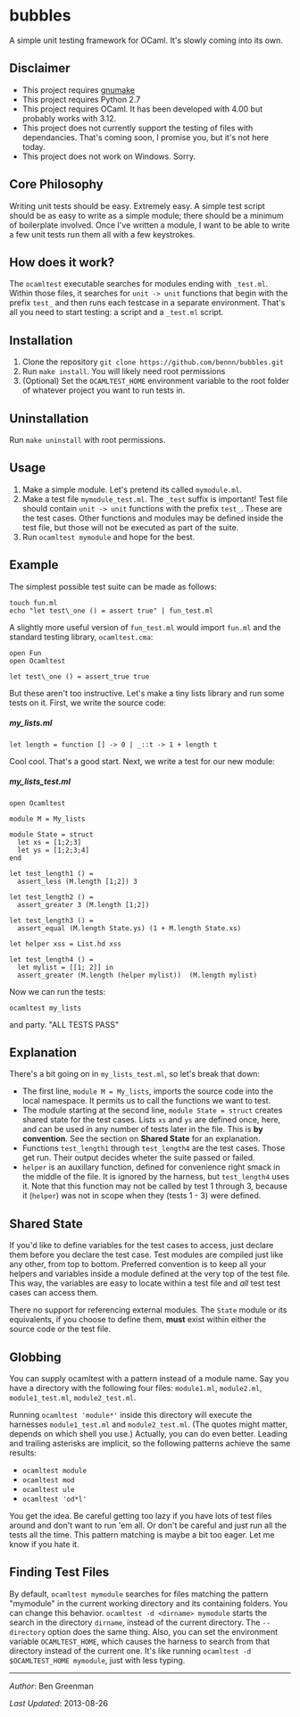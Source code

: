 bubbles
=======
A simple unit testing framework for OCaml.
It's slowly coming into its own.

Disclaimer
----------
* This project requires <a href="http://www.gnu.org/software/make/">gnumake</a>
* This project requires Python 2.7
* This project requires OCaml. It has been developed with 4.00 but probably works with 3.12.
* This project does not currently support the testing of files with dependancies. That's coming soon, I promise you, but it's not here today.
* This project does not work on Windows. Sorry.

Core Philosophy
---------------
Writing unit tests should be easy.
Extremely easy.
A simple test script should be as easy to write as a simple module; there should be a minimum of boilerplate involved.
Once I've written a module, I want to be able to write a few unit tests run them all with a few keystrokes.

How does it work?
-----------------
The `ocamltest` executable searches for modules ending with `_test.ml`.
Within those files, it searches for `unit -> unit` functions that begin with the prefix `test_` and then runs each testcase in a separate environment.
That's all you need to start testing: a script and a `_test.ml` script.

Installation
------------
1. Clone the repository 
    `git clone https://github.com/bennn/bubbles.git`
2. Run `make install`. You will likely need root permissions
3. (Optional) Set the `OCAMLTEST_HOME` environment variable to the root folder of whatever project you want to run tests in.

Uninstallation
--------------
Run `make uninstall` with root permissions.

Usage
-----
1. Make a simple module. Let's pretend its called `mymodule.ml`. 
2. Make a test file `mymodule_test.ml`. The `_test` suffix is important!
   Test file should contain `unit -> unit` functions with the prefix `test_`. These are the test cases. Other functions and modules may be defined inside the test file, but those will not be executed as part of the suite.
3. Run `ocamltest mymodule` and hope for the best.

Example
-------
The simplest possible test suite can be made as follows:
```
touch fun.ml
echo "let test\_one () = assert true" | fun_test.ml
```

A slightly more useful version of `fun_test.ml` would import `fun.ml` and the standard testing library, `ocamltest.cma`:
```
open Fun
open Ocamltest

let test\_one () = assert_true true
```

But these aren't too instructive.
Let's make a tiny lists library and run some tests on it.
First, we write the source code:
##### my_lists.ml #####
```
let length = function [] -> 0 | _::t -> 1 + length t
```

Cool cool. That's a good start. Next, we write a test for our new module:
##### my_lists_test.ml #####
```
open Ocamltest

module M = My_lists

module State = struct
  let xs = [1;2;3]
  let ys = [1;2;3;4]
end

let test_length1 () =
  assert_less (M.length [1;2]) 3

let test_length2 () = 
  assert_greater 3 (M.length [1;2])

let test_length3 () = 
  assert_equal (M.length State.ys) (1 + M.length State.xs)

let helper xss = List.hd xss

let test_length4 () = 
  let mylist = [[1; 2]] in
  assert_greater (M.length (helper mylist))  (M.length mylist)
```

Now we can run the tests:

`ocamltest my_lists`

and party. "ALL TESTS PASS"

Explanation
-----------
There's a bit going on in `my_lists_test.ml`, so let's break that down:
* The first line, `module M = My_lists`, imports the source code into the local namespace. It permits us to call the functions we want to test.
* The module starting at the second line, `module State = struct` creates shared state for the test cases. Lists `xs` and `ys` are defined once, here, and can be used in any number of tests later in the file. This is __by convention__. See the section on __Shared State__ for an explanation.
* Functions `test_length1` through `test_length4` are the test cases. Those get run. Their output decides wheter the suite passed or failed.
* `helper` is an auxillary function, defined for convenience right smack in the middle of the file. It is ignored by the harness, but `test_length4` uses it. Note that this function may not be called by test 1 through 3, because it (`helper`) was not in scope when they (tests 1 - 3) were defined.

Shared State
------------
If you'd like to define variables for the test cases to access, just declare them before you declare the test case. Test modules are compiled just like any other, from top to bottom. Preferred convention is to keep all your helpers and variables inside a module defined at the very top of the test file. This way, the variables are easy to locate within a test file and _all_ test test cases can access them.

There no support for referencing external modules. The `State` module or its equivalents, if you choose to define them, __must__ exist within either the source code or the test file.

Globbing
--------
You can supply ocamltest with a pattern instead of a module name. Say you have a directory with the following four files: `module1.ml`, `module2.ml`, `module1_test.ml`, `module2_test.ml`.

Running `ocamltest 'module*'` inside this directory will execute the harnesses `module1_test.ml` and `module2_test.ml`. (The quotes might matter, depends on which shell you use.)
Actually, you can do even better. Leading and trailing asterisks are implicit, so the following patterns achieve the same results:

* `ocamltest module`
* `ocamltest mod`
* `ocamltest ule`
* `ocamltest 'od*l'`

You get the idea. Be careful getting too lazy if you have lots of test files around and don't want to run 'em all. Or don't be careful and just run all the tests all the time.
This pattern matching is maybe a bit too eager. Let me know if you hate it.

Finding Test Files
------------------

By default, `ocamltest mymodule` searches for files matching the pattern "mymodule" in the current working directory and its containing folders. You can change this behavior. 
`ocamltest -d <dirname> mymodule` starts the search in the directory `dirname`, instead of the current directory. The `--directory` option does the same thing. Also, you can set the environment variable `OCAMLTEST_HOME`, which causes the harness to search from that directory instead of the current one. It's like running `ocamltest -d $OCAMLTEST_HOME mymodule`, just with less typing.

- - -

_Author_: Ben Greenman

_Last Updated_: 2013-08-26
